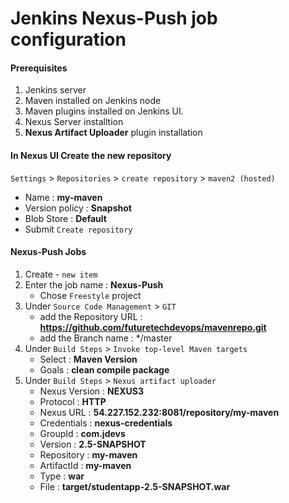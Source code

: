 #  Jenkins Nexus-Push job configuration

#### Prerequisites
1. Jenkins server
2. Maven installed on Jenkins node
3. Maven plugins installed on Jenkins UI.
4. Nexus Server installtion
5. **Nexus Artifact Uploader** plugin installation 

#### In Nexus UI Create the new repository
`Settings` > `Repositories` > `create repository` > `maven2 (hosted)`
   - Name            : **my-maven**
   - Version policy  : **Snapshot**
   - Blob Store      : **Default**
   - Submit `Create repository`

#### Nexus-Push Jobs
1. Create - `new item`
1. Enter the job name : **Nexus-Push**
   - Chose `Freestyle` project
1. Under `Source Code Management` > `GIT`
   - add the Repository URL : **https://github.com/futuretechdevops/mavenrepo.git**
   - add the Branch name : */master
1. Under `Build Steps` > `Invoke top-level Maven targets`
   - Select : **Maven Version**
   - Goals : **clean compile package**
1. Under `Build Steps` > `Nexus artifact uploader`
   - Nexus Version : **NEXUS3**
   - Protocol      : **HTTP**
   - Nexus URL     : **54.227.152.232:8081/repository/my-maven**
   - Credentials   : **nexus-credentials**
   - GroupId       : **com.jdevs**
   - Version       : **2.5-SNAPSHOT**
   - Repository    : **my-maven**
   - ArtifactId    : **my-maven**
   - Type          : **war**
   - File          : **target/studentapp-2.5-SNAPSHOT.war**
